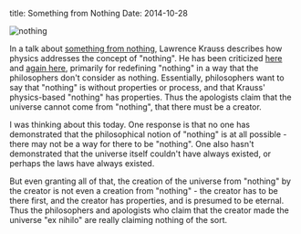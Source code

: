title: Something from Nothing
Date: 2014-10-28

![nothing](http://upload.wikimedia.org/wikipedia/commons/6/6f/CMB_Timeline300_no_WMAP.jpg)

In a talk about [something from nothing], Lawrence Krauss describes how physics addresses the concept of "nothing".  He has been criticized [here] and [again here], primarily for redefining "nothing" in a way that the philosophers don't consider as nothing.  Essentially, philosophers want to say that "nothing" is without properties or process, and that Krauss' physics-based "nothing" has properties.  Thus the apologists claim that the universe cannot come from "nothing", that there must be a creator.

I was thinking about this today.  One response is that no one has demonstrated that the philosophical notion of "nothing" is at all possible - there may not be a way for there to be "nothing".  One also hasn't demonstrated that the universe itself couldn't have always existed, or perhaps the laws have always existed. 

But even granting all of that, the creation of the universe from "nothing" by the creator is not even a creation from "nothing" - the creator has to be there first, and the creator has properties, and is presumed to be eternal.  Thus the philosophers and apologists who claim that the creator made the universe "ex nihilo" are really claiming nothing of the sort.



[something from nothing]: https://www.youtube.com/watch?v=-EilZ4VY5Vs
[here]: http://www.bethinking.org/is-there-a-creator/a-universe-from-someone-against-lawrence-krauss
[again here]: http://www.reasonablefaith.org/a-universe-from-nothing
